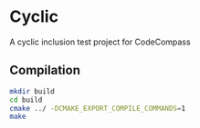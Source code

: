 # Cyclic
A cyclic inclusion test project for CodeCompass

## Compilation
```bash
mkdir build
cd build
cmake ../ -DCMAKE_EXPORT_COMPILE_COMMANDS=1
make 
```
